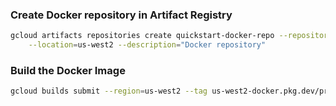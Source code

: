 ### Create Docker repository in Artifact Registry

```bash
gcloud artifacts repositories create quickstart-docker-repo --repository-format=docker \
    --location=us-west2 --description="Docker repository"
```

### Build the Docker Image
```bash
gcloud builds submit --region=us-west2 --tag us-west2-docker.pkg.dev/project-id/quickstart-docker-repo/quickstart-image:tag1
```
